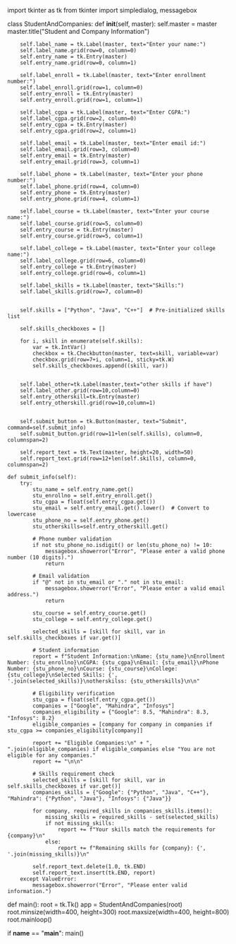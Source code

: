 import tkinter as tk
from tkinter import simpledialog, messagebox

class StudentAndCompanies:
    def __init__(self, master):
        self.master = master
        master.title("Student and Company Information")
        

        self.label_name = tk.Label(master, text="Enter your name:")
        self.label_name.grid(row=0, column=0)
        self.entry_name = tk.Entry(master)
        self.entry_name.grid(row=0, column=1)

        self.label_enroll = tk.Label(master, text="Enter enrollment number:")
        self.label_enroll.grid(row=1, column=0)
        self.entry_enroll = tk.Entry(master)
        self.entry_enroll.grid(row=1, column=1)

        self.label_cgpa = tk.Label(master, text="Enter CGPA:")
        self.label_cgpa.grid(row=2, column=0)
        self.entry_cgpa = tk.Entry(master)
        self.entry_cgpa.grid(row=2, column=1)

        self.label_email = tk.Label(master, text="Enter email id:")
        self.label_email.grid(row=3, column=0)
        self.entry_email = tk.Entry(master)
        self.entry_email.grid(row=3, column=1)

        self.label_phone = tk.Label(master, text="Enter your phone number:")
        self.label_phone.grid(row=4, column=0)
        self.entry_phone = tk.Entry(master)
        self.entry_phone.grid(row=4, column=1)

        self.label_course = tk.Label(master, text="Enter your course name:")
        self.label_course.grid(row=5, column=0)
        self.entry_course = tk.Entry(master)
        self.entry_course.grid(row=5, column=1)

        self.label_college = tk.Label(master, text="Enter your college name:")
        self.label_college.grid(row=6, column=0)
        self.entry_college = tk.Entry(master)
        self.entry_college.grid(row=6, column=1)

        self.label_skills = tk.Label(master, text="Skills:")
        self.label_skills.grid(row=7, column=0)
        

        self.skills = ["Python", "Java", "C++"]  # Pre-initialized skills list

        self.skills_checkboxes = []

        for i, skill in enumerate(self.skills):
            var = tk.IntVar()
            checkbox = tk.Checkbutton(master, text=skill, variable=var)
            checkbox.grid(row=7+i, column=1, sticky=tk.W)
            self.skills_checkboxes.append((skill, var))
            
            
        self.label_other=tk.Label(master,text="other skills if have")
        self.label_other.grid(row=10,column=0)
        self.entry_otherskill=tk.Entry(master)
        self.entry_otherskill.grid(row=10,column=1)
        

        self.submit_button = tk.Button(master, text="Submit", command=self.submit_info)
        self.submit_button.grid(row=11+len(self.skills), column=0, columnspan=2)

        self.report_text = tk.Text(master, height=20, width=50)
        self.report_text.grid(row=12+len(self.skills), column=0, columnspan=2)

    def submit_info(self):
        try:
            stu_name = self.entry_name.get()
            stu_enrollno = self.entry_enroll.get()
            stu_cgpa = float(self.entry_cgpa.get())
            stu_email = self.entry_email.get().lower()  # Convert to lowercase
            stu_phone_no = self.entry_phone.get()
            stu_otherskills=self.entry_otherskill.get()

            # Phone number validation
            if not stu_phone_no.isdigit() or len(stu_phone_no) != 10:
                messagebox.showerror("Error", "Please enter a valid phone number (10 digits).")
                return

            # Email validation
            if "@" not in stu_email or "." not in stu_email:
                messagebox.showerror("Error", "Please enter a valid email address.")
                return

            stu_course = self.entry_course.get()
            stu_college = self.entry_college.get()

            selected_skills = [skill for skill, var in self.skills_checkboxes if var.get()]

            # Student information
            report = f"Student Information:\nName: {stu_name}\nEnrollment Number: {stu_enrollno}\nCGPA: {stu_cgpa}\nEmail: {stu_email}\nPhone Number: {stu_phone_no}\nCourse: {stu_course}\nCollege: {stu_college}\nSelected Skills: {', '.join(selected_skills)}\notherskilss: {stu_otherskills}\n\n"

            # Eligibility verification
            stu_cgpa = float(self.entry_cgpa.get())
            companies = ["Google", "Mahindra", "Infosys"]
            companies_eligibility = {"Google": 8.5, "Mahindra": 8.3, "Infosys": 8.2}
            eligible_companies = [company for company in companies if stu_cgpa >= companies_eligibility[company]]

            report += "Eligible Companies:\n" + ", ".join(eligible_companies) if eligible_companies else "You are not eligible for any companies."
            report += "\n\n"

            # Skills requirement check
            selected_skills = [skill for skill, var in self.skills_checkboxes if var.get()]
            companies_skills = {"Google": {"Python", "Java", "C++"}, "Mahindra": {"Python", "Java"}, "Infosys": {"Java"}}

            for company, required_skills in companies_skills.items():
                missing_skills = required_skills - set(selected_skills)
                if not missing_skills:
                    report += f"Your skills match the requirements for {company}\n"
                else:
                    report += f"Remaining skills for {company}: {', '.join(missing_skills)}\n"

            self.report_text.delete(1.0, tk.END)
            self.report_text.insert(tk.END, report)
        except ValueError:
            messagebox.showerror("Error", "Please enter valid information.")

def main():
    root = tk.Tk()
    app = StudentAndCompanies(root)
    root.minsize(width=400, height=300)
    root.maxsize(width=400, height=800)
    root.mainloop()

if __name__ == "__main__":
    main()
